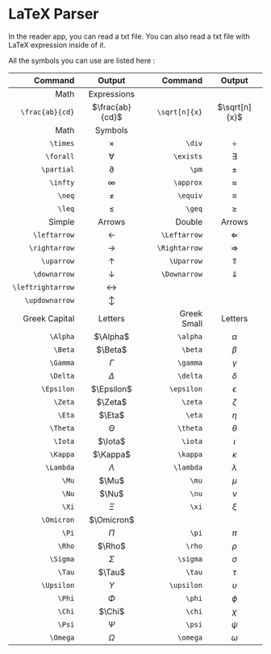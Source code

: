 # LaTeX Parser

In the reader app, you can read a txt file. You can also read a txt file with LaTeX expression inside of it.

All the symbols you can use are listed here :

|Command|Output||Command|Output|
|--:|:--:|--:|--:|:--:|
|Math|Expressions||||
|`\frac{ab}{cd}`|$\frac{ab}{cd}$||`\sqrt[n]{x}`|$\sqrt[n]{x}$|
|Math|Symbols|||
|`\times`|$\times$||`\div`|$\div$|
|`\forall`|$\forall$||`\exists`|$\exists$|
|`\partial`|$\partial$||`\pm`|$\pm$|
|`\infty`|$\infty$||`\approx`|$\approx$|
|`\neq`|$\neq$||`\equiv`|$\equiv$|
|`\leq`|$\leq$||`\geq`|$\geq$|
|Simple|Arrows||Double|Arrows|
|`\leftarrow`|$\leftarrow$||`\Leftarrow`|$\Leftarrow$|
|`\rightarrow`|$\rightarrow$||`\Rightarrow`|$\Rightarrow$|
|`\uparrow`|$\uparrow$||`\Uparrow`|$\Uparrow$|
|`\downarrow`|$\downarrow$||`\Downarrow`|$\Downarrow$|
|`\leftrightarrow`|$\leftrightarrow$||||
|`\updownarrow`|$\updownarrow$||||
|Greek Capital|Letters||Greek Small|Letters|
|`\Alpha`|$\Alpha$||`\alpha`|$\alpha$|
|`\Beta`|$\Beta$||`\beta`|$\beta$|
|`\Gamma`|$\Gamma$||`\gamma`|$\gamma$|
|`\Delta`|$\Delta$||`\delta`|$\delta$|
|`\Epsilon`|$\Epsilon$||`\epsilon`|$\epsilon$|
|`\Zeta`|$\Zeta$||`\zeta`|$\zeta$|
|`\Eta`|$\Eta$||`\eta`|$\eta$|
|`\Theta`|$\Theta$||`\theta`|$\theta$|
|`\Iota`|$\Iota$||`\iota`|$\iota$|
|`\Kappa`|$\Kappa$||`\kappa`|$\kappa$|
|`\Lambda`|$\Lambda$||`\lambda`|$\lambda$|
|`\Mu`|$\Mu$||`\mu`|$\mu$|
|`\Nu`|$\Nu$||`\nu`|$\nu$|
|`\Xi`|$\Xi$||`\xi`|$\xi$|
|`\Omicron`|$\Omicron$|||
|`\Pi`|$\Pi$||`\pi`|$\pi$|
|`\Rho`|$\Rho$||`\rho`|$\rho$|
|`\Sigma`|$\Sigma$||`\sigma`|$\sigma$|
|`\Tau`|$\Tau$||`\tau`|$\tau$|
|`\Upsilon`|$\Upsilon$||`\upsilon`|$\upsilon$|
|`\Phi`|$\Phi$||`\phi`|$\phi$|
|`\Chi`|$\Chi$||`\chi`|$\chi$|
|`\Psi`|$\Psi$||`\psi`|$\psi$|
|`\Omega`|$\Omega$||`\omega`|$\omega$|


